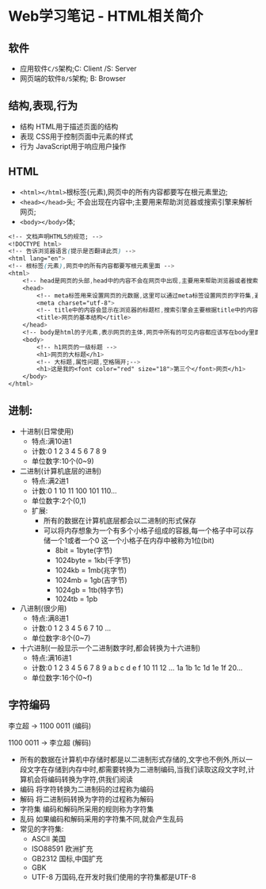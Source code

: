 # Web学习笔记 - HTML相关简介


## 软件
- 应用软件`C/S`架构;C: Client /S: Server
- 网页端的软件`B/S`架构; B: Browser 
## 结构,表现,行为
- 结构
HTML用于描述页面的结构
- 表现
CSS用于控制页面中元素的样式
- 行为
JavaScript用于响应用户操作
## HTML

- `<html></html>`根标签(元素),网页中的所有内容都要写在根元素里边;
- `<head></head>`头; 不会出现在内容中;主要用来帮助浏览器或搜索引擎来解析网页;
- `<body></body>`体;
```css
<!-- 文档声明HTML5的规范; -->
<!DOCTYPE html>
<!-- 告诉浏览器语言(提示是否翻译此页) -->
<html lang="en">
<!-- 根标签(元素),网页中的所有内容都要写根元素里面 -->
<html>
    <!-- head是网页的头部,head中的内容不会在网页中出现,主要用来帮助浏览器或者搜索引擎来解析网页 -->
    <head>
        <!-- meta标签用来设置网页的元数据,这里可以通过meta标签设置网页的字符集,避免乱码问题 -->
        <meta charset="utf-8">
        <!-- title中的内容会显示在浏览器的标题栏,搜索引擎会主要根据title中的内容来判断网页的主要内容,不会出现在内容中 -->
        <title>网页的基本结构</title> 
    </head>
    <!-- body是html的子元素,表示网页的主体,网页中所有的可见内容都应该写在body里面 -->
    <body>
        <!-- h1网页的一级标题 -->
        <h1>网页的大标题</h1>
        <!-- 大标题,属性问题,空格隔开;-->
        <h1>这是我的<font color="red" size="18">第三个</font>网页</h1>
    </body>
</html>
```

## 进制:

- 十进制(日常使用)
    - 特点:满10进1
    - 计数:0 1 2 3 4 5 6 7 8 9
    - 单位数字:10个(0~9)
- 二进制(计算机底层的进制)
    - 特点:满2进1
    - 计数:0 1 10 11 100 101 110...
    - 单位数字:2个(0,1)
    - 扩展:
        - 所有的数据在计算机底层都会以二进制的形式保存
        - 可以将内存想象为一个有多个小格子组成的容器,每一个格子中可以存储一个1或者一个0
        这一个小格子在内存中被称为1位(bit)
            - 8bit = 1byte(字节)
            - 1024byte = 1kb(千字节)
            - 1024kb = 1mb(兆字节)
            - 1024mb = 1gb(吉字节)
            - 1024gb = 1tb(特字节)
            - 1024tb = 1pb
- 八进制(很少用)
    - 特点:满8进1
    - 计数:0 1 2 3 4 5 6 7 10 ...
    - 单位数字:8个(0~7)
- 十六进制(一般显示一个二进制数字时,都会转换为十六进制)
    - 特点:满16进1
    - 计数:0 1 2 3 4 5 6 7 8 9 a b c d e f 10 11 12 ... 1a 1b 1c 1d 1e 1f 20...
    - 单位数字:16个(0~f)
    
## 字符编码

李立超 -> 1100 0011 (编码)

1100 0011 -> 李立超 (解码)
- 所有的数据在计算机中存储时都是以二进制形式存储的,文字也不例外,所以一段文字在存储到内存中时,都需要转换为二进制编码,当我们读取这段文字时,计算机会将编码转换为字符,供我们阅读
- 编码
        将字符转换为二进制码的过程称为编码
- 解码
        将二进制码转换为字符的过程称为解码
- 字符集
    编码和解码所采用的规则称为字符集
- 乱码
    如果编码和解码采用的字符集不同,就会产生乱码
- 常见的字符集:
    - ASCII 美国
    - ISO88591 欧洲扩充
    - GB2312 国标,中国扩充
    - GBK
    - UTF-8 万国码,在开发时我们使用的字符集都是UTF-8
